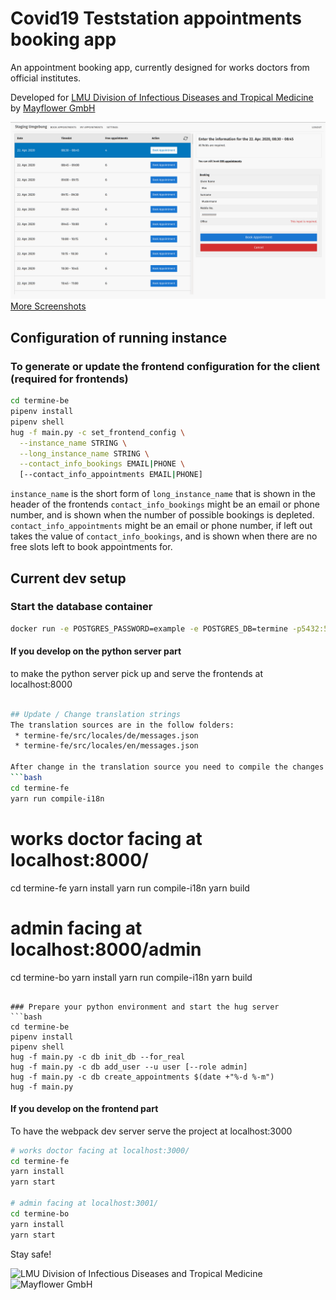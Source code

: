 # Covid19 Teststation appointments booking app

An appointment booking app, currently designed for works doctors from official institutes.

Developed for [LMU Division of Infectious Diseases and Tropical Medicine](http://www.klinikum.uni-muenchen.de/Abteilung-fuer-Infektions-und-Tropenmedizin/en/index.html) by	[Mayflower GmbH](https://mayflower.de)


<img src=".github/show/booking-app-1.png"/>
<a href="screenshots.md">More Screenshots</a>

## Configuration of running instance

### To generate or update the frontend configuration for the client (required for frontends)
```bash
cd termine-be
pipenv install
pipenv shell
hug -f main.py -c set_frontend_config \
  --instance_name STRING \
  --long_instance_name STRING \
  --contact_info_bookings EMAIL|PHONE \
  [--contact_info_appointments EMAIL|PHONE]
```
`instance_name`         is the short form of
`long_instance_name`    that is shown in the header of the frontends
`contact_info_bookings` might be an email or phone number, and is shown when the number of possible bookings is depleted.
`contact_info_appointments` might be an email or phone number,
                            if left out takes the value of `contact_info_bookings`,
                            and is shown when there are no free slots left to book appointments for.


## Current dev setup

### Start the database container
```bash
docker run -e POSTGRES_PASSWORD=example -e POSTGRES_DB=termine -p5432:5432 postgres:11
```
#### If you develop on the python server part
to make the python server pick up and serve the frontends at localhost:8000
```bash

## Update / Change translation strings
The translation sources are in the follow folders:
 * termine-fe/src/locales/de/messages.json
 * termine-fe/src/locales/en/messages.json

After change in the translation source you need to compile the changes to be applied to the used javascript code.
```bash
cd termine-fe
yarn run compile-i18n
```

# works doctor facing at localhost:8000/
cd termine-fe
yarn install
yarn run compile-i18n
yarn build

# admin facing at localhost:8000/admin
cd termine-bo
yarn install
yarn run compile-i18n
yarn build
```

### Prepare your python environment and start the hug server
```bash
cd termine-be
pipenv install
pipenv shell
hug -f main.py -c db init_db --for_real
hug -f main.py -c db add_user --u user [--role admin]
hug -f main.py -c db create_appointments $(date +"%-d %-m")
hug -f main.py
```

#### If you develop on the frontend part
To have the webpack dev server serve the project at localhost:3000
```bash
# works doctor facing at localhost:3000/
cd termine-fe
yarn install
yarn start

# admin facing at localhost:3001/
cd termine-bo
yarn install
yarn start

```

Stay safe!

![LMU Division of Infectious Diseases and Tropical Medicine](https://github.com/Public-Health-Informatics-Munich/covid19-teststation-termine/raw/master/Logo-LMU-Abteilung-Infektions-und-Tropenmedizin.png)
![Mayflower GmbH](https://mayflower.de/wp-content/uploads/2014/04/Mayflower-Logo-440.png)
